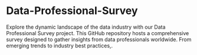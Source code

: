 # Data-Professional-Survey
Explore the dynamic landscape of the data industry with our Data Professional Survey project. This GitHub repository hosts a comprehensive survey designed to gather insights from data professionals worldwide. From emerging trends to industry best practices,.
